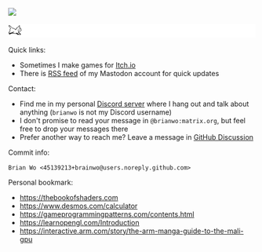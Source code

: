 ![](https://img.itch.zone/aW1nLzk0MTQ0NTIucG5n/original/fpRyRg.png)

![](./cat.gif)

Quick links:
- Sometimes I make games for [Itch.io](https://brianwo.itch.io/)
- There is [RSS feed](https://techhub.social/@brianwo.rss) of my Mastodon account for quick updates

Contact:
- Find me in my personal [Discord server](https://discord.gg/QR63QRZntK) where I hang out and talk about anything (`brianwo` is not my Discord username)
- I don't promise to read your message in `@brianwo:matrix.org`, but feel free to drop your messages there
- Prefer another way to reach me? Leave a message in [GitHub Discussion](https://github.com/brainwo/brainwo/discussions)

Commit info:
```
Brian Wo <45139213+brainwo@users.noreply.github.com>
```

Personal bookmark:
- https://thebookofshaders.com
- https://www.desmos.com/calculator
- https://gameprogrammingpatterns.com/contents.html
- https://learnopengl.com/Introduction
- https://interactive.arm.com/story/the-arm-manga-guide-to-the-mali-gpu 
